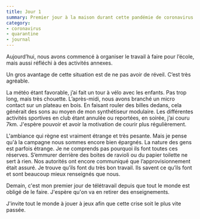 ```yaml
---
title: Jour 1
summary: Premier jour à la maison durant cette pandémie de coronavirus 
category:
- coronavirus
- quarantine
- journal
---
```


Aujourd’hui, nous avons commencé à organiser le travail à faire pour l’école, mais aussi réfléchi à des activités annexes.

Un gros avantage de cette situation est de ne pas avoir de réveil. C’est très agréable.

La météo étant favorable, j’ai fait un tour à vélo avec les enfants. Pas trop long, mais très chouette.
L’après-midi, nous avons branché un micro contact sur un plateau en bois. En faisant rouler des billes dedans, cela générait des sons au moyen de mon synthétiseur modulaire.
Les différentes activités sportives en club étant annulée ou reportées, en soirée, j’ai couru 7km. J'espère pouvoir et avoir la motivation de courir plus régulièrement.

L'ambiance qui règne est vraiment étrange et très pesante. Mais je pense qu'à la campagne nous sommes encore bien épargnés.
La nature des gens est parfois étrange. Je ne comprends pas pourquoi ils font toutes ces réserves. S’emmurer derrière des boites de ravioli ou du papier toilette ne sert à rien. Nos autorités ont encore communiqué que l’approvisionnement était assuré. Je trouve qu’ils font du très bon travail. Ils savent ce qu’ils font et sont beaucoup mieux renseignés que nous.

Demain, c'est mon premier jour de télétravail depuis que tout le monde est obligé de le faire. J'espère qu'on va en retirer des enseignements.

J'invite tout le monde à jouer à jeux afin que cette crise soit le plus vite passée.